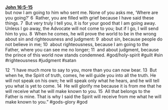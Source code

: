 **[John 16:5-15](http://www.blueletterbible.org/search/preSearch.cfm?Criteria=John+16.5-15&t=NIV)**  
but now I am going to him who sent me. None of you asks me, ‘Where are you going?’ 6  Rather, you are filled with grief because I have said these things. 7  But very truly I tell you, it is for your good that I am going away. Unless I go away, the Advocate will not come to you; but if I go, I will send him to you. 8  When he comes, he will prove the world to be in the wrong about sin and righteousness and judgment: 9  about sin, because people do not believe in me; 10  about righteousness, because I am going to the Father, where you can see me no longer; 11  and about judgment, because the prince of this world now stands condemned. #god/holy-spirit #guilt #sin #righteousness #judgment #satan

12  “I have much more to say to you, more than you can now bear. 13  But when he, the Spirit of truth, comes, he will guide you into all the truth. He will not speak on his own; he will speak only what he hears, and he will tell you what is yet to come. 14  He will glorify me because it is from me that he will receive what he will make known to you. 15  All that belongs to the Father is mine. That is why I said the Spirit will receive from me what he will make known to you.” #gods-glory #god
